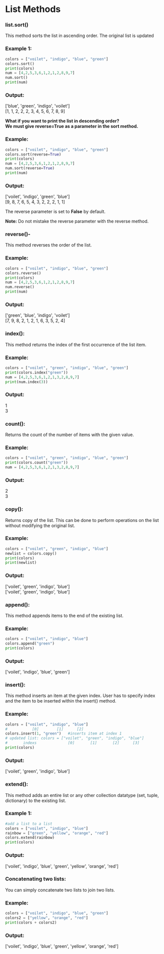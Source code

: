 <h1>List Methods</h1>

<h3>list.sort()</h3>

This method sorts the list in ascending order. The original list is updated

<h3>Example 1:</h3>

```python
colors = ["voilet", "indigo", "blue", "green"]
colors.sort()
print(colors)
num = [4,2,5,3,6,1,2,1,2,8,9,7]
num.sort()
print(num)
```

<h3>Output:</h3>

['blue', 'green', 'indigo', 'voilet'] <br>
[1, 1, 2, 2, 2, 3, 4, 5, 6, 7, 8, 9]


<b>What if you want to print the list in descending order? <br>
We must give reverse=True as a parameter in the sort method.</b>

<h3>Example:</h3>

```python
colors = ["voilet", "indigo", "blue", "green"]
colors.sort(reverse=True)
print(colors)
num = [4,2,5,3,6,1,2,1,2,8,9,7]
num.sort(reverse=True)
print(num)
```

<h3>Output:</h3>

['voilet', 'indigo', 'green', 'blue'] <br>
[9, 8, 7, 6, 5, 4, 3, 2, 2, 2, 1, 1]


The reverse parameter is set to <b>False</b> by default.

<b>Note:</b> Do not mistake the reverse parameter with the reverse method.

<h3>reverse()-</h3>

This method reverses the order of the list.

<h3>Example:</h3>

```python
colors = ["voilet", "indigo", "blue", "green"]
colors.reverse()
print(colors)
num = [4,2,5,3,6,1,2,1,2,8,9,7]
num.reverse()
print(num)
```

<h3>Output:</h3>

['green', 'blue', 'indigo', 'voilet']<br>
[7, 9, 8, 2, 1, 2, 1, 6, 3, 5, 2, 4]


<h3>index():</h3>

This method returns the index of the first occurrence of the list item.

<h3>Example:</h3>

```python
colors = ["voilet", "green", "indigo", "blue", "green"]
print(colors.index("green"))
num = [4,2,5,3,6,1,2,1,3,2,8,9,7]
print(num.index(3))
```

<h3>Output:</h3>

1 <br>
3 <br>

<h3>count():</h3>

Returns the count of the number of items with the given value.

<h3>Example:</h3>

```python
colors = ["voilet", "green", "indigo", "blue", "green"]
print(colors.count("green"))
num = [4,2,5,3,6,1,2,1,3,2,8,9,7]
```

<h3>Output:</h3>
2 <br>
3 <br>

<h3>copy():</h3>

Returns copy of the list. This can be done to perform operations on the list without modifying the original list.

<h3>Example:</h3>

```python
colors = ["voilet", "green", "indigo", "blue"]
newlist = colors.copy()
print(colors)
print(newlist)
```

<h3>Output:</h3>

['voilet', 'green', 'indigo', 'blue'] <br>
['voilet', 'green', 'indigo', 'blue']


<h3>append():</h3>
This method appends items to the end of the existing list.

<h3>Example:</h3>

```python
colors = ["voilet", "indigo", "blue"]
colors.append("green")
print(colors)
```

<h3>Output:</h3>

['voilet', 'indigo', 'blue', 'green']


<h3>insert():</h3>

This method inserts an item at the given index. User has to specify index and the item to be inserted within the insert() method.

<h3>Example:</h3>

```python
colors = ["voilet", "indigo", "blue"]
#           [0]        [1]      [2]
colors.insert(1, "green")   #inserts item at index 1
# updated list: colors = ["voilet", "green", "indigo", "blue"]
#       indexs              [0]       [1]       [2]      [3]
print(colors)

```

<h3>Output:</h3>

['voilet', 'green', 'indigo', 'blue']


<h3>extend():</h3>

This method adds an entire list or any other collection datatype (set, tuple, dictionary) to the existing list.

<h3>Example 1:</h3

```python
#add a list to a list
colors = ["voilet", "indigo", "blue"]
rainbow = ["green", "yellow", "orange", "red"]
colors.extend(rainbow)
print(colors)
```

<h3>Output:</h3>

['voilet', 'indigo', 'blue', 'green', 'yellow', 'orange', 'red']


<h3>Concatenating two lists:</h3>

You can simply concatenate two lists to join two lists.

<h3>Example:</h3>

```python
colors = ["voilet", "indigo", "blue", "green"]
colors2 = ["yellow", "orange", "red"]
print(colors + colors2)
```


<h3>Output:</h3>

['voilet', 'indigo', 'blue', 'green', 'yellow', 'orange', 'red']